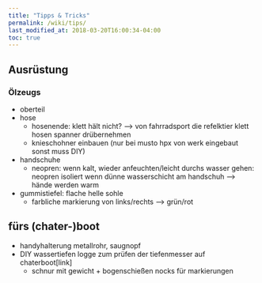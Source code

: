```yaml
---
title: "Tipps & Tricks"
permalink: /wiki/tips/
last_modified_at: 2018-03-20T16:00:34-04:00
toc: true
---
```

## Ausrüstung
### Ölzeugs
- oberteil
- hose
    - hosenende: klett hält nicht? --> von fahrradsport die refelktier klett hosen spanner drübernehmen
    - knieschohner einbauen (nur bei musto hpx von werk eingebaut sonst muss DIY)
- handschuhe
    - neopren: wenn kalt, wieder anfeuchten/leicht durchs wasser gehen: neopren isoliert wenn dünne wasserschicht am handschuh --> hände werden warm
- gummistiefel: flache helle sohle
    - farbliche markierung von links/rechts --> grün/rot
## fürs (chater-)boot
- handyhalterung metallrohr, saugnopf
- DIY wassertiefen logge zum prüfen der tiefenmesser auf chaterboot[link]
    - schnur mit gewicht + bogenschießen nocks für markierungen
